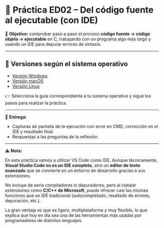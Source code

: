 # 📘 Práctica ED02 – Del código fuente al ejecutable (con IDE)

📌 **Objetivo:** comprobar paso a paso el proceso **código fuente → código objeto → ejecutable** en C, trabajando con un programa algo más largo y usando un IDE para depurar errores de sintaxis.

---

## 🔹 Versiones según el sistema operativo

- [Versión Windows](versionWindows.md)  
- [Versión macOS](versionMac.md)  
- [Versión Linux](versionLinux.md)  

👉 Selecciona la guía correspondiente a tu sistema operativo y sigue los pasos para realizar la práctica.

---

📌 **Entrega:**

* Capturas de pantalla de la ejecución con error en CMD, corrección en el IDE y resultado final.
* Respuestas a las preguntas de la reflexión.

---

⚠️ **Nota:** 

En esta práctica vamos a utilizar VS Code como IDE. Aunque técnicamente, **Visual Studio Code no es un IDE completo**, sino un **editor de texto avanzado** que se convierte en un entorno de desarrollo gracias a sus extensiones. 

No incluye de serie compiladores ni depuradores, pero al instalar extensiones como **C/C++ de Microsoft**, puede ofrecer casi las mismas funciones que un IDE tradicional (autocompletado, resaltado de errores, depuración, etc.). 

La gran ventaja es que es ligero, multiplataforma y muy flexible, lo que explica que hoy en día sea una de las herramientas más usadas por programadores de distintos lenguajes.
